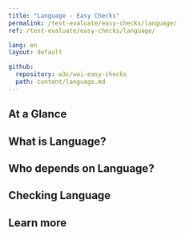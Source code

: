 ```yaml
---
title: "Language - Easy Checks"
permalink: /test-evaluate/easy-checks/language/
ref: /test-evaluate/easy-checks/language/

lang: en
layout: default

github:
  repository: w3c/wai-easy-checks
  path: content/language.md
---
```


## At a Glance

## What is Language?

## Who depends on Language?

## Checking Language

## Learn more
